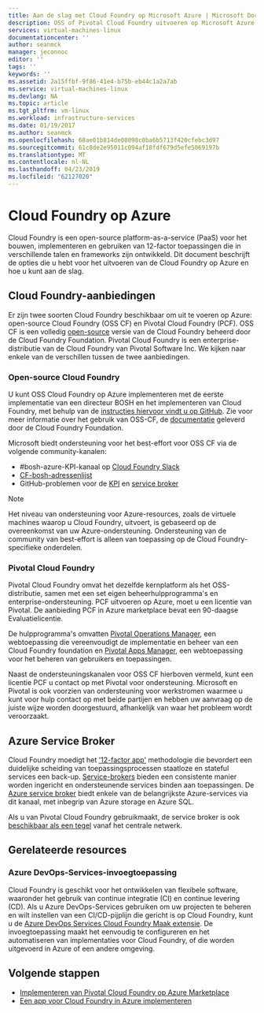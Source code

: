 ```yaml
---
title: Aan de slag met Cloud Foundry op Microsoft Azure | Microsoft Docs
description: OSS of Pivotal Cloud Foundry uitvoeren op Microsoft Azure
services: virtual-machines-linux
documentationcenter: ''
author: seanmck
manager: jeconnoc
editor: ''
tags: ''
keywords: ''
ms.assetid: 2a15ffbf-9f86-41e4-b75b-eb44c1a2a7ab
ms.service: virtual-machines-linux
ms.devlang: NA
ms.topic: article
ms.tgt_pltfrm: vm-linux
ms.workload: infrastructure-services
ms.date: 01/19/2017
ms.author: seanmck
ms.openlocfilehash: 68ae01b814de08098c0ba6b5713f420cfebc3d97
ms.sourcegitcommit: 61c8de2e95011c094af18fdf679d5efe5069197b
ms.translationtype: MT
ms.contentlocale: nl-NL
ms.lasthandoff: 04/23/2019
ms.locfileid: "62127020"
---
```

# <a name="cloud-foundry-on-azure"></a>Cloud Foundry op Azure

Cloud Foundry is een open-source platform-as-a-service (PaaS) voor het bouwen, implementeren en gebruiken van 12-factor toepassingen die in verschillende talen en frameworks zijn ontwikkeld. Dit document beschrijft de opties die u hebt voor het uitvoeren van de Cloud Foundry op Azure en hoe u kunt aan de slag.

## <a name="cloud-foundry-offerings"></a>Cloud Foundry-aanbiedingen

Er zijn twee soorten Cloud Foundry beschikbaar om uit te voeren op Azure: open-source Cloud Foundry (OSS CF) en Pivotal Cloud Foundry (PCF). OSS CF is een volledig [open-source](https://github.com/cloudfoundry) versie van de Cloud Foundry beheerd door de Cloud Foundry Foundation. Pivotal Cloud Foundry is een enterprise-distributie van de Cloud Foundry van Pivotal Software Inc. We kijken naar enkele van de verschillen tussen de twee aanbiedingen.

### <a name="open-source-cloud-foundry"></a>Open-source Cloud Foundry

U kunt OSS Cloud Foundry op Azure implementeren met de eerste implementatie van een directeur BOSH en het implementeren van Cloud Foundry, met behulp van de [instructies hiervoor vindt u op GitHub](https://github.com/cloudfoundry-incubator/bosh-azure-cpi-release/blob/master/docs/guidance.md). Zie voor meer informatie over het gebruik van OSS-CF, de [documentatie](https://docs.cloudfoundry.org/) geleverd door de Cloud Foundry Foundation.

Microsoft biedt ondersteuning voor het best-effort voor OSS CF via de volgende community-kanalen:

- #<a name="bosh-azure-cpi-channel-on-cloud-foundry-slackhttpsslackcloudfoundryorg"></a>bosh-azure-KPI-kanaal op [Cloud Foundry Slack](https://slack.cloudfoundry.org/)
- [CF-bosh-adressenlijst](https://lists.cloudfoundry.org/pipermail/cf-bosh)
- GitHub-problemen voor de [KPI](https://github.com/cloudfoundry-incubator/bosh-azure-cpi-release/issues) en [service broker](https://github.com/Azure/meta-azure-service-broker/issues)

>[!NOTE]
> Het niveau van ondersteuning voor Azure-resources, zoals de virtuele machines waarop u Cloud Foundry, uitvoert, is gebaseerd op de overeenkomst van uw Azure-ondersteuning. Ondersteuning van de community van best-effort is alleen van toepassing op de Cloud Foundry-specifieke onderdelen.

### <a name="pivotal-cloud-foundry"></a>Pivotal Cloud Foundry

Pivotal Cloud Foundry omvat het dezelfde kernplatform als het OSS-distributie, samen met een set eigen beheerhulpprogramma's en enterprise-ondersteuning. PCF uitvoeren op Azure, moet u een licentie van Pivotal. De aanbieding PCF in Azure marketplace bevat een 90-daagse Evaluatielicentie.

De hulpprogramma's omvatten [Pivotal Operations Manager](https://docs.pivotal.io/pivotalcf/customizing/), een webtoepassing die vereenvoudigt de implementatie en beheer van een Cloud Foundry foundation en [Pivotal Apps Manager](https://docs.pivotal.io/pivotalcf/console/), een webtoepassing voor het beheren van gebruikers en toepassingen.

Naast de ondersteuningskanalen voor OSS CF hierboven vermeld, kunt een licentie PCF u contact op met Pivotal voor ondersteuning. Microsoft en Pivotal is ook voorzien van ondersteuning voor werkstromen waarmee u kunt voor hulp contact op met beide partijen en hebben uw aanvraag op de juiste wijze worden doorgestuurd, afhankelijk van waar het probleem wordt veroorzaakt.

## <a name="azure-service-broker"></a>Azure Service Broker

Cloud Foundry moedigt het ['12-factor app'](https://12factor.net/) methodologie die bevordert een duidelijke scheiding van toepassingsprocessen staatloze en stateful services een back-up. [Service-brokers](https://docs.cloudfoundry.org/services/api.html) bieden een consistente manier worden ingericht en ondersteunende services binden aan toepassingen. De [Azure service broker](https://github.com/Azure/meta-azure-service-broker) biedt enkele van de belangrijkste Azure-services via dit kanaal, met inbegrip van Azure storage en Azure SQL.

Als u van Pivotal Cloud Foundry gebruikmaakt, de service broker is ook [beschikbaar als een tegel](https://docs.pivotal.io/azure-sb/installing.html) vanaf het centrale netwerk.

## <a name="related-resources"></a>Gerelateerde resources

### <a name="azure-devops-services-plugin"></a>Azure DevOps-Services-invoegtoepassing

Cloud Foundry is geschikt voor het ontwikkelen van flexibele software, waaronder het gebruik van continue integratie (CI) en continue levering (CD). Als u Azure DevOps-Services gebruiken om uw projecten te beheren en wilt instellen van een CI/CD-pijplijn die gericht is op Cloud Foundry, kunt u de [Azure DevOps Services Cloud Foundry Maak extensie](https://marketplace.visualstudio.com/items?itemName=ms-vsts.cloud-foundry-build-extension). De invoegtoepassing maakt het eenvoudig te configureren en het automatiseren van implementaties voor Cloud Foundry, of die worden uitgevoerd in Azure of een andere omgeving.

## <a name="next-steps"></a>Volgende stappen

- [Implementeren van Pivotal Cloud Foundry op Azure Marketplace](https://azure.microsoft.com/marketplace/partners/pivotal/pivotal-cloud-foundryazure-pcf/)
- [Een app voor Cloud Foundry in Azure implementeren](./cloudfoundry-deploy-your-first-app.md)
